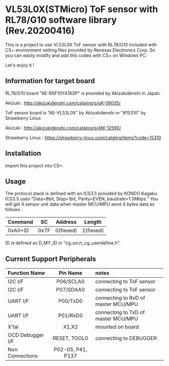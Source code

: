 # VL53L0X(STMicro) ToF sensor with RL78/G10 software library (Rev.20200416)

This is a project to use VL53L0X ToF sensor with RL78/G10
included with CS+ environment setting files provided by Renesas Electronics Corp.
So you can easily modify and add this codes with CS+ on Windows PC.
  
Let's enjoy it !

## Information for target board

RL78/G10 board "AE-R5F10Y47ASP" is provided by Akizukidenshi in Japan.
  
Akizuki : http://akizukidenshi.com/catalog/g/gK-09035/
  
  
ToF sensor board is "AE-VL53L0X" by Akizukidenshi or "#15310" by Strawberry Linux
  
Akizuki : http://akizukidenshi.com/catalog/g/gM-12590/

Strawberry Linux : https://strawberry-linux.com/catalog/items?code=15310


## Installation

Import this project into CS+.
  

## Usage

The protocol stack is defined with an ICS3.5 provided by KONDO Kagaku.
ICS3.5 uses "Data=8bit, Stop=1bit, Parity=EVEN, baudrate=1.5Mbps."
You will get 4 sensor unit data when master MCU/MPU send 4 bytes data as follows :

|Command|SC|Address|Length|
|-------|--|-------|------|
|0xA0+ID|0x7F|0(fiexed)|2(fiexed)|
  
ID is defined as D_MY_ID in "cg_src/r_cg_userdefine.h".
  

## Current Support Peripherals

|Function Name        | Pin Name        | notes |
|:--------------------|:---------------:|:------|
|I2C I/F              |P06/SCLA0        | connecting to ToF sensor | 
|I2C I/F              |P07/SDAA0        | connecting to ToF sensor | 
|UART I/F             |P00/TxD0         | connecting to RxD of master MCU/MPU | 
|UART I/F             |P01/RxD0         | connecting to TxD of master MCU/MPU | 
|X'tal                |X1,X2            | mounted on board |
|OCD Debugger I/F     |RESET, TOOL0     | connecting to DEBUGGER |
|Non Connections      |P02-05, P41, P137 | |
